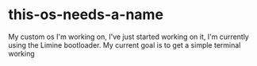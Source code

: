 # this-os-needs-a-name
My custom os I'm working on, I've just started working on it, I'm currently using the Limine bootloader. 
My current goal is to get a simple terminal working
